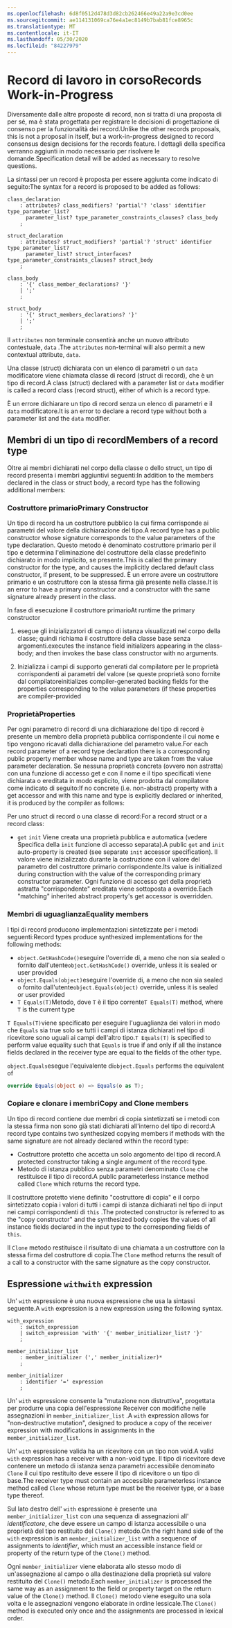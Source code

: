 ```yaml
---
ms.openlocfilehash: 6d8f0512d478d3d82cb262466e49a22a9e3cd0ee
ms.sourcegitcommit: ae114131069ca76e4a1ec8149b7bab81fce8965c
ms.translationtype: MT
ms.contentlocale: it-IT
ms.lasthandoff: 05/30/2020
ms.locfileid: "84227979"
---
```

# <a name="records-work-in-progress"></a><span data-ttu-id="2a3dd-101">Record di lavoro in corso</span><span class="sxs-lookup"><span data-stu-id="2a3dd-101">Records Work-in-Progress</span></span>

<span data-ttu-id="2a3dd-102">Diversamente dalle altre proposte di record, non si tratta di una proposta di per sé, ma è stata progettata per registrare le decisioni di progettazione di consenso per la funzionalità dei record.</span><span class="sxs-lookup"><span data-stu-id="2a3dd-102">Unlike the other records proposals, this is not a proposal in itself, but a work-in-progress designed to record consensus design decisions for the records feature.</span></span> <span data-ttu-id="2a3dd-103">I dettagli della specifica verranno aggiunti in modo necessario per risolvere le domande.</span><span class="sxs-lookup"><span data-stu-id="2a3dd-103">Specification detail will be added as necessary to resolve questions.</span></span>

<span data-ttu-id="2a3dd-104">La sintassi per un record è proposta per essere aggiunta come indicato di seguito:</span><span class="sxs-lookup"><span data-stu-id="2a3dd-104">The syntax for a record is proposed to be added as follows:</span></span>

```antlr
class_declaration
    : attributes? class_modifiers? 'partial'? 'class' identifier type_parameter_list?
      parameter_list? type_parameter_constraints_clauses? class_body
    ;

struct_declaration
    : attributes? struct_modifiers? 'partial'? 'struct' identifier type_parameter_list?
      parameter_list? struct_interfaces? type_parameter_constraints_clauses? struct_body
    ;

class_body
    : '{' class_member_declarations? '}'
    | ';'
    ;

struct_body
    : '{' struct_members_declarations? '}'
    | ';'
    ;
```

<span data-ttu-id="2a3dd-105">Il `attributes` non terminale consentirà anche un nuovo attributo contestuale, `data` .</span><span class="sxs-lookup"><span data-stu-id="2a3dd-105">The `attributes` non-terminal will also permit a new contextual attribute, `data`.</span></span>

<span data-ttu-id="2a3dd-106">Una classe (struct) dichiarata con un elenco di parametri o un `data` modificatore viene chiamata classe di record (struct di record), che è un tipo di record.</span><span class="sxs-lookup"><span data-stu-id="2a3dd-106">A class (struct) declared with a parameter list or `data` modifier is called a record class (record struct), either of which is a record type.</span></span>

<span data-ttu-id="2a3dd-107">È un errore dichiarare un tipo di record senza un elenco di parametri e il `data` modificatore.</span><span class="sxs-lookup"><span data-stu-id="2a3dd-107">It is an error to declare a record type without both a parameter list and the `data` modifier.</span></span>

## <a name="members-of-a-record-type"></a><span data-ttu-id="2a3dd-108">Membri di un tipo di record</span><span class="sxs-lookup"><span data-stu-id="2a3dd-108">Members of a record type</span></span>

<span data-ttu-id="2a3dd-109">Oltre ai membri dichiarati nel corpo della classe o dello struct, un tipo di record presenta i membri aggiuntivi seguenti:</span><span class="sxs-lookup"><span data-stu-id="2a3dd-109">In addition to the members declared in the class or struct body, a record type has the following additional members:</span></span>

### <a name="primary-constructor"></a><span data-ttu-id="2a3dd-110">Costruttore primario</span><span class="sxs-lookup"><span data-stu-id="2a3dd-110">Primary Constructor</span></span>

<span data-ttu-id="2a3dd-111">Un tipo di record ha un costruttore pubblico la cui firma corrisponde ai parametri del valore della dichiarazione del tipo.</span><span class="sxs-lookup"><span data-stu-id="2a3dd-111">A record type has a public constructor whose signature corresponds to the value parameters of the type declaration.</span></span> <span data-ttu-id="2a3dd-112">Questo metodo è denominato costruttore primario per il tipo e determina l'eliminazione del costruttore della classe predefinito dichiarato in modo implicito, se presente.</span><span class="sxs-lookup"><span data-stu-id="2a3dd-112">This is called the primary constructor for the type, and causes the implicitly declared default class constructor, if present, to be suppressed.</span></span> <span data-ttu-id="2a3dd-113">È un errore avere un costruttore primario e un costruttore con la stessa firma già presente nella classe.</span><span class="sxs-lookup"><span data-stu-id="2a3dd-113">It is an error to have a primary constructor and a constructor with the same signature already present in the class.</span></span>

<span data-ttu-id="2a3dd-114">In fase di esecuzione il costruttore primario</span><span class="sxs-lookup"><span data-stu-id="2a3dd-114">At runtime the primary constructor</span></span>

1. <span data-ttu-id="2a3dd-115">esegue gli inizializzatori di campo di istanza visualizzati nel corpo della classe; quindi richiama il costruttore della classe base senza argomenti.</span><span class="sxs-lookup"><span data-stu-id="2a3dd-115">executes the instance field initializers appearing in the class-body; and then  invokes the base class constructor with no arguments.</span></span>

1. <span data-ttu-id="2a3dd-116">Inizializza i campi di supporto generati dal compilatore per le proprietà corrispondenti ai parametri del valore (se queste proprietà sono fornite dal compilatore</span><span class="sxs-lookup"><span data-stu-id="2a3dd-116">initializes compiler-generated backing fields for the properties corresponding to the value parameters (if these properties are compiler-provided</span></span>

### <a name="properties"></a><span data-ttu-id="2a3dd-117">Proprietà</span><span class="sxs-lookup"><span data-stu-id="2a3dd-117">Properties</span></span>

<span data-ttu-id="2a3dd-118">Per ogni parametro di record di una dichiarazione del tipo di record è presente un membro della proprietà pubblica corrispondente il cui nome e tipo vengono ricavati dalla dichiarazione del parametro value.</span><span class="sxs-lookup"><span data-stu-id="2a3dd-118">For each record parameter of a record type declaration there is a corresponding public property member whose name and type are taken from the value parameter declaration.</span></span> <span data-ttu-id="2a3dd-119">Se nessuna proprietà concreta (ovvero non astratta) con una funzione di accesso get e con il nome e il tipo specificati viene dichiarata o ereditata in modo esplicito, viene prodotta dal compilatore come indicato di seguito:</span><span class="sxs-lookup"><span data-stu-id="2a3dd-119">If no concrete (i.e. non-abstract) property with a get accessor and with this name and type is explicitly declared or inherited, it is produced by the compiler as follows:</span></span>

<span data-ttu-id="2a3dd-120">Per uno struct di record o una classe di record:</span><span class="sxs-lookup"><span data-stu-id="2a3dd-120">For a record struct or a record class:</span></span>

* <span data-ttu-id="2a3dd-121">`get` `init` Viene creata una proprietà pubblica e automatica (vedere Specifica della `init` funzione di accesso separata).</span><span class="sxs-lookup"><span data-stu-id="2a3dd-121">A public `get` and `init` auto-property is created (see separate `init` accessor specification).</span></span> <span data-ttu-id="2a3dd-122">Il valore viene inizializzato durante la costruzione con il valore del parametro del costruttore primario corrispondente.</span><span class="sxs-lookup"><span data-stu-id="2a3dd-122">Its value is initialized during construction with the value of the corresponding primary constructor parameter.</span></span> <span data-ttu-id="2a3dd-123">Ogni funzione di accesso get della proprietà astratta "corrispondente" ereditata viene sottoposta a override.</span><span class="sxs-lookup"><span data-stu-id="2a3dd-123">Each "matching" inherited abstract property's get accessor is overridden.</span></span>

### <a name="equality-members"></a><span data-ttu-id="2a3dd-124">Membri di uguaglianza</span><span class="sxs-lookup"><span data-stu-id="2a3dd-124">Equality members</span></span>

<span data-ttu-id="2a3dd-125">I tipi di record producono implementazioni sintetizzate per i metodi seguenti:</span><span class="sxs-lookup"><span data-stu-id="2a3dd-125">Record types produce synthesized implementations for the following methods:</span></span>

* <span data-ttu-id="2a3dd-126">`object.GetHashCode()`eseguire l'override di, a meno che non sia sealed o fornito dall'utente</span><span class="sxs-lookup"><span data-stu-id="2a3dd-126">`object.GetHashCode()` override, unless it is sealed or user provided</span></span>
* <span data-ttu-id="2a3dd-127">`object.Equals(object)`eseguire l'override di, a meno che non sia sealed o fornito dall'utente</span><span class="sxs-lookup"><span data-stu-id="2a3dd-127">`object.Equals(object)` override, unless it is sealed or user provided</span></span>
* <span data-ttu-id="2a3dd-128">`T Equals(T)`Metodo, dove `T` è il tipo corrente</span><span class="sxs-lookup"><span data-stu-id="2a3dd-128">`T Equals(T)` method, where `T` is the current type</span></span>

<span data-ttu-id="2a3dd-129">`T Equals(T)`viene specificato per eseguire l'uguaglianza dei valori in modo che `Equals` sia true solo se tutti i campi di istanza dichiarati nel tipo di ricevitore sono uguali ai campi dell'altro tipo.</span><span class="sxs-lookup"><span data-stu-id="2a3dd-129">`T Equals(T)` is specified to perform value equality such that `Equals` is true if and only if all the instance fields declared in the receiver type are equal to the fields of the other type.</span></span>

<span data-ttu-id="2a3dd-130">`object.Equals`esegue l'equivalente di</span><span class="sxs-lookup"><span data-stu-id="2a3dd-130">`object.Equals` performs the equivalent of</span></span>

```C#
override Equals(object o) => Equals(o as T);
```

### <a name="copy-and-clone-members"></a><span data-ttu-id="2a3dd-131">Copiare e clonare i membri</span><span class="sxs-lookup"><span data-stu-id="2a3dd-131">Copy and Clone members</span></span>

<span data-ttu-id="2a3dd-132">Un tipo di record contiene due membri di copia sintetizzati se i metodi con la stessa firma non sono già stati dichiarati all'interno del tipo di record:</span><span class="sxs-lookup"><span data-stu-id="2a3dd-132">A record type contains two synthesized copying members if methods with the same signature are not already declared within the record type:</span></span>

* <span data-ttu-id="2a3dd-133">Costruttore protetto che accetta un solo argomento del tipo di record.</span><span class="sxs-lookup"><span data-stu-id="2a3dd-133">A protected constructor taking a single argument of the record type.</span></span>
* <span data-ttu-id="2a3dd-134">Metodo di istanza pubblico senza parametri denominato `Clone` che restituisce il tipo di record.</span><span class="sxs-lookup"><span data-stu-id="2a3dd-134">A public parameterless instance method called `Clone` which returns the record type.</span></span>

<span data-ttu-id="2a3dd-135">Il costruttore protetto viene definito "costruttore di copia" e il corpo sintetizzato copia i valori di tutti i campi di istanza dichiarati nel tipo di input nei campi corrispondenti di `this` .</span><span class="sxs-lookup"><span data-stu-id="2a3dd-135">The protected constructor is referred to as the "copy constructor" and the synthesized body copies the values of all instance fields declared in the input type to the corresponding fields of `this`.</span></span>

<span data-ttu-id="2a3dd-136">Il `Clone` metodo restituisce il risultato di una chiamata a un costruttore con la stessa firma del costruttore di copia.</span><span class="sxs-lookup"><span data-stu-id="2a3dd-136">The `Clone` method returns the result of a call to a constructor with the same signature as the copy constructor.</span></span>
## <a name="with-expression"></a><span data-ttu-id="2a3dd-137">Espressione `with`</span><span class="sxs-lookup"><span data-stu-id="2a3dd-137">`with` expression</span></span>

<span data-ttu-id="2a3dd-138">Un' `with` espressione è una nuova espressione che usa la sintassi seguente.</span><span class="sxs-lookup"><span data-stu-id="2a3dd-138">A `with` expression is a new expression using the following syntax.</span></span>

```antlr
with_expression
    : switch_expression
    | switch_expression 'with' '{' member_initializer_list? '}'
    ;
    
member_initializer_list
    : member_initializer (',' member_initializer)*
    ;

member_initializer
    : identifier '=' expression
    ;
```

<span data-ttu-id="2a3dd-139">Un' `with` espressione consente la "mutazione non distruttiva", progettata per produrre una copia dell'espressione Receiver con modifiche nelle assegnazioni in `member_initializer_list` .</span><span class="sxs-lookup"><span data-stu-id="2a3dd-139">A `with` expression allows for "non-destructive mutation", designed to produce a copy of the receiver expression with modifications in assignments in the `member_initializer_list`.</span></span>

<span data-ttu-id="2a3dd-140">Un' `with` espressione valida ha un ricevitore con un tipo non void.</span><span class="sxs-lookup"><span data-stu-id="2a3dd-140">A valid `with` expression has a receiver with a non-void type.</span></span> <span data-ttu-id="2a3dd-141">Il tipo di ricevitore deve contenere un metodo di istanza senza parametri accessibile denominato `Clone` il cui tipo restituito deve essere il tipo di ricevitore o un tipo di base.</span><span class="sxs-lookup"><span data-stu-id="2a3dd-141">The receiver type must contain an accessible parameterless instance method called `Clone` whose return type must be the receiver type, or a base type thereof.</span></span>

<span data-ttu-id="2a3dd-142">Sul lato destro dell' `with` espressione è presente una `member_initializer_list` con una sequenza di assegnazioni all' *identificatore*, che deve essere un campo di istanza accessibile o una proprietà del tipo restituito del `Clone()` metodo.</span><span class="sxs-lookup"><span data-stu-id="2a3dd-142">On the right hand side of the `with` expression is an `member_initializer_list` with a sequence of assignments to *identifier*, which must an accessible instance field or property of the return type of the `Clone()` method.</span></span>

<span data-ttu-id="2a3dd-143">Ogni `member_initializer` viene elaborata allo stesso modo di un'assegnazione al campo o alla destinazione della proprietà sul valore restituito del `Clone()` metodo.</span><span class="sxs-lookup"><span data-stu-id="2a3dd-143">Each `member_initializer` is processed the same way as an assignment to the field or property target on the return value of the `Clone()` method.</span></span> <span data-ttu-id="2a3dd-144">Il `Clone()` metodo viene eseguito una sola volta e le assegnazioni vengono elaborate in ordine lessicale.</span><span class="sxs-lookup"><span data-stu-id="2a3dd-144">The `Clone()` method is executed only once and the assignments are processed in lexical order.</span></span>
